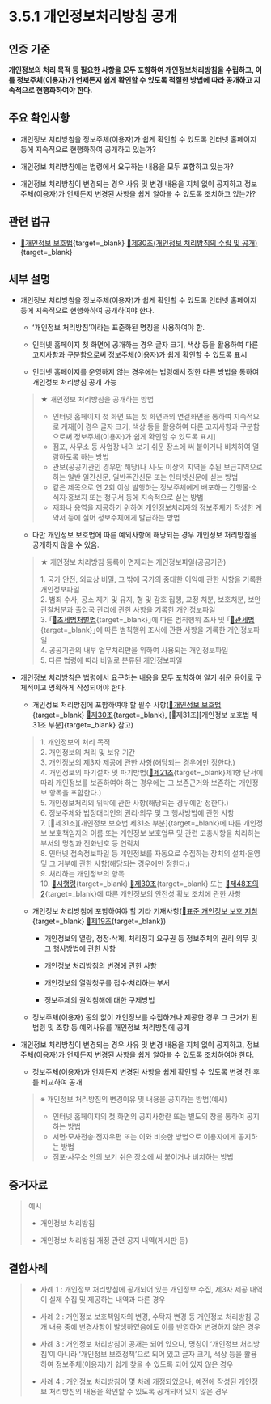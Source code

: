 # 3.5.1 개인정보처리방침 공개

## 인증 기준

**개인정보의 처리 목적 등 필요한 사항을 모두 포함하여 개인정보처리방침을 수립하고, 이를 정보주체(이용자)가 언제든지 쉽게 확인할 수 있도록 적절한 방법에 따라 공개하고 지속적으로 현행화하여야 한다.**

## 주요 확인사항

- 개인정보 처리방침을 정보주체(이용자)가 쉽게 확인할 수 있도록 인터넷 홈페이지 등에 지속적으로 현행화하여 공개하고 있는가?

- 개인정보 처리방침에는 법령에서 요구하는 내용을 모두 포함하고 있는가?

- 개인정보 처리방침이 변경되는 경우 사유 및 변경 내용을 지체 없이 공지하고 정보주체(이용자)가 언제든지 변경된 사항을 쉽게 알아볼 수 있도록 조치하고 있는가?

## 관련 법규

- [🔗개인정보 보호법](https://www.law.go.kr/법령/개인정보보호법/(20200805,16930,20200204)/제30조 "새 창에서 열기"){target=_blank} [🔗제30조(개인정보 처리방침의 수립 및 공개)](https://www.law.go.kr/법령/개인정보보호법/제30조 "새 창에서 열기"){target=_blank}

## 세부 설명

- 개인정보 처리방침을 정보주체(이용자)가 쉽게 확인할 수 있도록 인터넷 홈페이지 등에 지속적으로 현행화하여 공개하여야 한다.

    - ʻ개인정보 처리방침ʼ이라는 표준화된 명칭을 사용하여야 함.

    - 인터넷 홈페이지 첫 화면에 공개하는 경우 글자 크기, 색상 등을 활용하여 다른 고지사항과 구분함으로써 정보주체(이용자)가 쉽게 확인할 수 있도록 표시

    - 인터넷 홈페이지를 운영하지 않는 경우에는 법령에서 정한 다른 방법을 통하여 개인정보 처리방침 공개 가능
    >
    > ★ 개인정보 처리방침을 공개하는 방법
    >
    > - 인터넷 홈페이지 첫 화면 또는 첫 화면과의 연결화면을 통하여 지속적으로 게재[이 경우 글자 크기, 색상 등을 활용하여 다른 고지사항과 구분함으로써 정보주체(이용자)가 쉽게 확인할 수 있도록 표시]
    > - 점포, 사무소 등 사업장 내의 보기 쉬운 장소에 써 붙이거나 비치하여 열람하도록 하는 방법
    > - 관보(공공기관인 경우만 해당)나 시·도 이상의 지역을 주된 보급지역으로 하는 일반 일간신문, 일반주간신문 또는 인터넷신문에 싣는 방법
    > - 같은 제목으로 연 2회 이상 발행하는 정보주체에게 배포하는 간행물·소식지·홍보지 또는 청구서 등에 지속적으로 싣는 방법
    > - 재화나 용역을 제공하기 위하여 개인정보처리자와 정보주체가 작성한 계약서 등에 실어 정보주체에게 발급하는 방법

    - 다만 개인정보 보호법에 따른 예외사항에 해당되는 경우 개인정보 처리방침을 공개하지 않을 수 있음.
    >
    > ★ 개인정보 처리방침 등록이 면제되는 개인정보파일(공공기관)
    >
    > 1\. 국가 안전, 외교상 비밀, 그 밖에 국가의 중대한 이익에 관한 사항을 기록한 개인정보파일  
    > 2\. 범죄 수사, 공소 제기 및 유지, 형 및 감호 집행, 교정 처분, 보호처분, 보안관찰처분과 출입국 관리에 관한 사항을 기록한 개인정보파일  
    > 3\. ｢[🔗조세범처벌법](https://www.law.go.kr/법령/조세범처벌법 "새 창에서 열기"){target=_blank}｣에 따른 범칙행위 조사 및 ｢[🔗관세법](https://www.law.go.kr/법령/관세법 "새 창에서 열기"){target=_blank}｣에 따른 범칙행위 조사에 관한 사항을 기록한 개인정보파일  
    > 4\. 공공기관의 내부 업무처리만을 위하여 사용되는 개인정보파일  
    > 5\. 다른 법령에 따라 비밀로 분류된 개인정보파일  

- 개인정보 처리방침은 법령에서 요구하는 내용을 모두 포함하여 알기 쉬운 용어로 구체적이고 명확하게 작성되어야 한다.

    - 개인정보 처리방침에 포함하여야 할 필수 사항([🔗개인정보 보호법](https://www.law.go.kr/법령/개인정보보호법/(20200805,16930,20200204)/제30조 "새 창에서 열기"){target=_blank} [🔗제30조](https://www.law.go.kr/법령/개인정보보호법/제30조 "새 창에서 열기"){target=_blank}, [🔗제31조][개인정보 보호법 제31조 부분]{target=_blank} 참고)
    >
    > 1\. 개인정보의 처리 목적  
    > 2\. 개인정보의 처리 및 보유 기간  
    > 3\. 개인정보의 제3자 제공에 관한 사항(해당되는 경우에만 정한다.)  
    > 4\. 개인정보의 파기절차 및 파기방법([🔗제21조][개인정보 보호법 제21조]{target=_blank}제1항 단서에 따라 개인정보를 보존하여야 하는 경우에는 그 보존근거와 보존하는 개인정보 항목을 포함한다.)  
    > 5\. 개인정보처리의 위탁에 관한 사항(해당되는 경우에만 정한다.)  
    > 6\. 정보주체와 법정대리인의 권리·의무 및 그 행사방법에 관한 사항  
    > 7\. [🔗제31조][개인정보 보호법 제31조 부분]{target=_blank}에 따른 개인정보 보호책임자의 이름 또는 개인정보 보호업무 및 관련 고충사항을 처리하는 부서의 명칭과 전화번호 등 연락처  
    > 8\. 인터넷 접속정보파일 등 개인정보를 자동으로 수집하는 장치의 설치·운영 및 그 거부에 관한 사항(해당되는 경우에만 정한다.)  
    > 9\. 처리하는 개인정보의 항목  
    > 10\. [🔗시행령](https://www.law.go.kr/법령/개인정보보호법시행령/(20220308,32528,20220308)/제30조 "새 창에서 열기"){target=_blank} [🔗제30조](https://www.law.go.kr/법령/개인정보보호법시행령/제30조 "새 창에서 열기"){target=_blank} 또는 [🔗제48조의2](https://www.law.go.kr/법령/개인정보보호법시행령/제48조의2 "새 창에서 열기"){target=_blank}에 따른 개인정보의 안전성 확보 조치에 관한 사항  

    - 개인정보 처리방침에 포함하여야 할 기타 기재사항([🔗표준 개인정보 보호 지침](https://www.law.go.kr/행정규칙/표준개인정보보호지침/(2011-45,20110930)/제19조 "새 창에서 열기"){target=_blank} [🔗제19조](https://www.law.go.kr/행정규칙/표준개인정보보호지침/제19조 "새 창에서 열기"){target=_blank})

        - 개인정보의 열람, 정정·삭제, 처리정지 요구권 등 정보주체의 권리·의무 및 그 행사방법에 관한 사항

        - 개인정보 처리방침의 변경에 관한 사항

        - 개인정보의 열람청구를 접수·처리하는 부서

        - 정보주체의 권익침해에 대한 구제방법

    - 정보주체(이용자) 동의 없이 개인정보를 수집하거나 제공한 경우 그 근거가 된 법령 및 조항 등 예외사유를 개인정보 처리방침에 공개

- 개인정보 처리방침이 변경되는 경우 사유 및 변경 내용을 지체 없이 공지하고, 정보주체(이용자)가 언제든지 변경된 사항을 쉽게 알아볼 수 있도록 조치하여야 한다.

    - 정보주체(이용자)가 언제든지 변경된 사항을 쉽게 확인할 수 있도록 변경 전·후를 비교하여 공개
    >
    > ※ 개인정보 처리방침의 변경이유 및 내용을 공지하는 방법(예시)
    >
    > - 인터넷 홈페이지의 첫 화면의 공지사항란 또는 별도의 창을 통하여 공지하는 방법
    > - 서면·모사전송·전자우편 또는 이와 비슷한 방법으로 이용자에게 공지하는 방법
    > - 점포·사무소 안의 보기 쉬운 장소에 써 붙이거나 비치하는 방법

## 증거자료

> 예시
>
> - 개인정보 처리방침
>
> - 개인정보 처리방침 개정 관련 공지 내역(게시판 등)

## 결함사례

> - 사례 1 : 개인정보 처리방침에 공개되어 있는 개인정보 수집, 제3자 제공 내역이 실제 수집 및 제공하는 내역과 다른 경우
>
> - 사례 2 : 개인정보 보호책임자의 변경, 수탁자 변경 등 개인정보 처리방침 공개 내용 중에 변경사항이 발생하였음에도 이를 반영하여 변경하지 않은 경우
>
> - 사례 3 : 개인정보 처리방침이 공개는 되어 있으나, 명칭이 ʻ개인정보 처리방침ʼ이 아니라 ʻ개인정보 보호정책ʼ으로 되어 있고 글자 크기, 색상 등을 활용하여 정보주체(이용자)가 쉽게 찾을 수 있도록 되어 있지 않은 경우
>
> - 사례 4 : 개인정보 처리방침이 몇 차례 개정되었으나, 예전에 작성된 개인정보 처리방침의 내용을 확인할 수 있도록 공개되어 있지 않은 경우

[개인정보 보호법 제21조]: https://www.law.go.kr/법령/개인정보보호법/(20200805,16930,20200204)/제21조 "개인정보 보호법 제21조"
